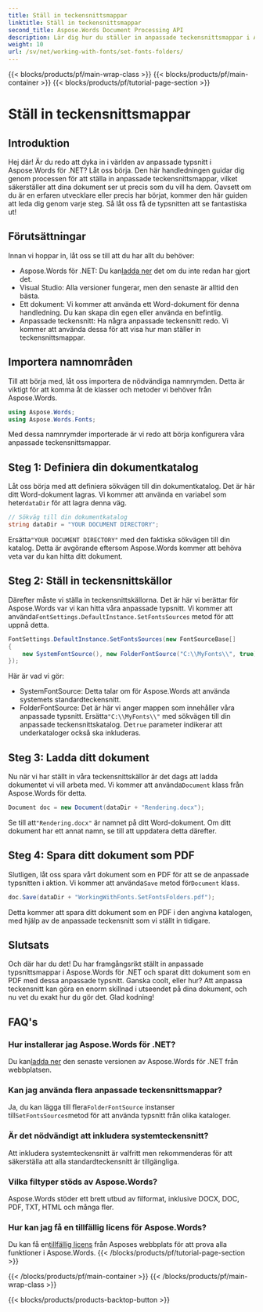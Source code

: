 ```yaml
---
title: Ställ in teckensnittsmappar
linktitle: Ställ in teckensnittsmappar
second_title: Aspose.Words Document Processing API
description: Lär dig hur du ställer in anpassade teckensnittsmappar i Aspose.Words för .NET med denna omfattande, steg-för-steg-guide. Perfekt för utvecklare som vill förbättra dokumentteckensnitt.
weight: 10
url: /sv/net/working-with-fonts/set-fonts-folders/
---
```


{{< blocks/products/pf/main-wrap-class >}}
{{< blocks/products/pf/main-container >}}
{{< blocks/products/pf/tutorial-page-section >}}

# Ställ in teckensnittsmappar

## Introduktion

Hej där! Är du redo att dyka in i världen av anpassade typsnitt i Aspose.Words för .NET? Låt oss börja. Den här handledningen guidar dig genom processen för att ställa in anpassade teckensnittsmappar, vilket säkerställer att dina dokument ser ut precis som du vill ha dem. Oavsett om du är en erfaren utvecklare eller precis har börjat, kommer den här guiden att leda dig genom varje steg. Så låt oss få de typsnitten att se fantastiska ut!

## Förutsättningar

Innan vi hoppar in, låt oss se till att du har allt du behöver:

-  Aspose.Words för .NET: Du kan[ladda ner](https://releases.aspose.com/words/net/) det om du inte redan har gjort det.
- Visual Studio: Alla versioner fungerar, men den senaste är alltid den bästa.
- Ett dokument: Vi kommer att använda ett Word-dokument för denna handledning. Du kan skapa din egen eller använda en befintlig.
- Anpassade teckensnitt: Ha några anpassade teckensnitt redo. Vi kommer att använda dessa för att visa hur man ställer in teckensnittsmappar.

## Importera namnområden

Till att börja med, låt oss importera de nödvändiga namnrymden. Detta är viktigt för att komma åt de klasser och metoder vi behöver från Aspose.Words.

```csharp
using Aspose.Words;
using Aspose.Words.Fonts;
```

Med dessa namnrymder importerade är vi redo att börja konfigurera våra anpassade teckensnittsmappar.

## Steg 1: Definiera din dokumentkatalog

 Låt oss börja med att definiera sökvägen till din dokumentkatalog. Det är här ditt Word-dokument lagras. Vi kommer att använda en variabel som heter`dataDir` för att lagra denna väg.

```csharp
// Sökväg till din dokumentkatalog
string dataDir = "YOUR DOCUMENT DIRECTORY";
```

 Ersätta`"YOUR DOCUMENT DIRECTORY"` med den faktiska sökvägen till din katalog. Detta är avgörande eftersom Aspose.Words kommer att behöva veta var du kan hitta ditt dokument.

## Steg 2: Ställ in teckensnittskällor

 Därefter måste vi ställa in teckensnittskällorna. Det är här vi berättar för Aspose.Words var vi kan hitta våra anpassade typsnitt. Vi kommer att använda`FontSettings.DefaultInstance.SetFontsSources` metod för att uppnå detta.

```csharp
FontSettings.DefaultInstance.SetFontsSources(new FontSourceBase[]
{
	new SystemFontSource(), new FolderFontSource("C:\\MyFonts\\", true)
});
```

Här är vad vi gör:

- SystemFontSource: Detta talar om för Aspose.Words att använda systemets standardteckensnitt.
-  FolderFontSource: Det är här vi anger mappen som innehåller våra anpassade typsnitt. Ersätta`"C:\\MyFonts\\"` med sökvägen till din anpassade teckensnittskatalog. De`true` parameter indikerar att underkataloger också ska inkluderas.

## Steg 3: Ladda ditt dokument

Nu när vi har ställt in våra teckensnittskällor är det dags att ladda dokumentet vi vill arbeta med. Vi kommer att använda`Document` klass från Aspose.Words för detta.

```csharp
Document doc = new Document(dataDir + "Rendering.docx");
```

 Se till att`"Rendering.docx"` är namnet på ditt Word-dokument. Om ditt dokument har ett annat namn, se till att uppdatera detta därefter.

## Steg 4: Spara ditt dokument som PDF

 Slutligen, låt oss spara vårt dokument som en PDF för att se de anpassade typsnitten i aktion. Vi kommer att använda`Save` metod för`Document` klass.

```csharp
doc.Save(dataDir + "WorkingWithFonts.SetFontsFolders.pdf");
```

Detta kommer att spara ditt dokument som en PDF i den angivna katalogen, med hjälp av de anpassade teckensnitt som vi ställt in tidigare.

## Slutsats

Och där har du det! Du har framgångsrikt ställt in anpassade typsnittsmappar i Aspose.Words för .NET och sparat ditt dokument som en PDF med dessa anpassade typsnitt. Ganska coolt, eller hur? Att anpassa teckensnitt kan göra en enorm skillnad i utseendet på dina dokument, och nu vet du exakt hur du gör det. Glad kodning!

## FAQ's

### Hur installerar jag Aspose.Words för .NET?

 Du kan[ladda ner](https://releases.aspose.com/words/net/) den senaste versionen av Aspose.Words för .NET från webbplatsen.

### Kan jag använda flera anpassade teckensnittsmappar?

 Ja, du kan lägga till flera`FolderFontSource` instanser till`SetFontsSources`metod för att använda typsnitt från olika kataloger.

### Är det nödvändigt att inkludera systemteckensnitt?

Att inkludera systemteckensnitt är valfritt men rekommenderas för att säkerställa att alla standardteckensnitt är tillgängliga.

### Vilka filtyper stöds av Aspose.Words?

Aspose.Words stöder ett brett utbud av filformat, inklusive DOCX, DOC, PDF, TXT, HTML och många fler.

### Hur kan jag få en tillfällig licens för Aspose.Words?

 Du kan få en[tillfällig licens](https://purchase.aspose.com/temporary-license/) från Asposes webbplats för att prova alla funktioner i Aspose.Words.
{{< /blocks/products/pf/tutorial-page-section >}}

{{< /blocks/products/pf/main-container >}}
{{< /blocks/products/pf/main-wrap-class >}}

{{< blocks/products/products-backtop-button >}}
